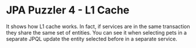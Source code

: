 # JPA Puzzler 4 - L1 Cache

It shows how L1 cache works. In fact, if services are in the same transaction they share the same set of entities. You can see it when selecting
pets in a separate JPQL update the entity selected before in a separate service.